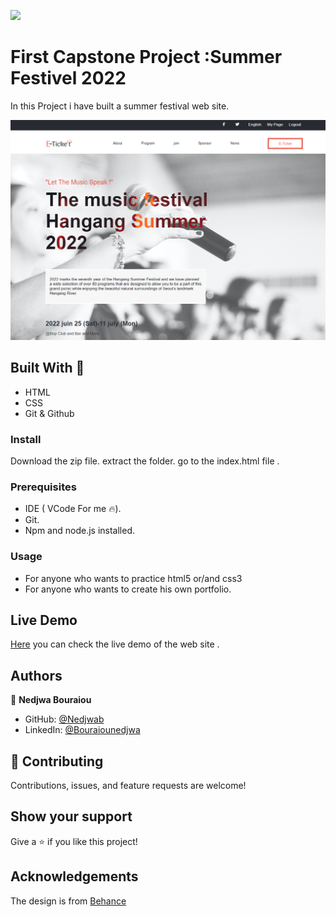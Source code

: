  ![](https://img.shields.io/badge/Microverse-blueviolet) 

# First Capstone Project :Summer Festivel 2022

In this Project i have built a summer festival web site.

![alt text](https://github.com/nedjwab/E-ticket-Capstone/blob/main/images/Mainscreenshot.png)
 
 

## Built With 🔨

- HTML
- CSS
- Git & Github

 

### Install
Download the zip file.
extract the folder.
go to the index.html file .


### Prerequisites

- IDE (  VCode For me 🔥).
- Git.
- Npm and node.js installed.


### Usage

- For anyone who wants to practice html5 or/and css3
- For anyone who wants to create his own portfolio.

## Live Demo 
[Here](https://nedjwab.github.io/E-ticket-Capstone/) you can check the live demo of the web site .

## Authors

👤 **Nedjwa Bouraiou**


- GitHub: [@Nedjwab](https://github.com/nedjwab)
- LinkedIn: [@Bouraiounedjwa](https://www.linkedin.com/feed/)


## 🤝 Contributing

Contributions, issues, and feature requests are welcome!

## Show your support

Give a ⭐️ if you like this project!


##  Acknowledgements
The design is from [Behance](https://www.behance.net/adagio07)

